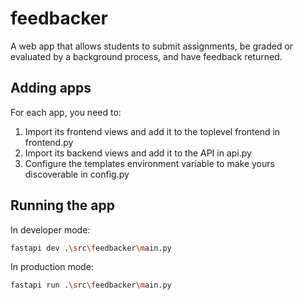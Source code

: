 # feedbacker
A web app that allows students to submit assignments, be graded or evaluated by a background process, and have feedback returned.

## Adding apps

For each app, you need to:

1. Import its frontend views and add it to the toplevel frontend in frontend.py
1. Import its backend views and add it to the API in api.py
1. Configure the templates environment variable to make yours discoverable in config.py

## Running the app

In developer mode:

```bash
fastapi dev .\src\feedbacker\main.py
```

In production mode:

```bash
fastapi run .\src\feedbacker\main.py
```
